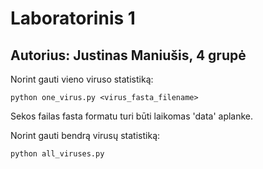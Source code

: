# Laboratorinis 1
## Autorius: Justinas Maniušis, 4 grupė

Norint gauti vieno viruso statistiką:

    python one_virus.py <virus_fasta_filename>

Sekos failas fasta formatu turi būti laikomas 'data' aplanke.

Norint gauti bendrą virusų statistiką:

    python all_viruses.py